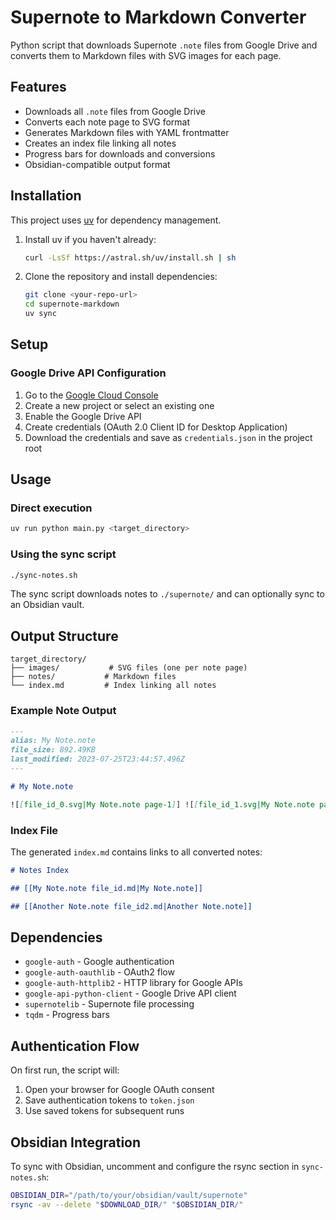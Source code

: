 # Supernote to Markdown Converter

Python script that downloads Supernote `.note` files from Google Drive and converts them to Markdown files with SVG images for each page.

## Features

- Downloads all `.note` files from Google Drive
- Converts each note page to SVG format
- Generates Markdown files with YAML frontmatter
- Creates an index file linking all notes
- Progress bars for downloads and conversions
- Obsidian-compatible output format

## Installation

This project uses [uv](https://docs.astral.sh/uv/) for dependency management.

1. Install uv if you haven't already:
   ```bash
   curl -LsSf https://astral.sh/uv/install.sh | sh
   ```

2. Clone the repository and install dependencies:
   ```bash
   git clone <your-repo-url>
   cd supernote-markdown
   uv sync
   ```

## Setup

### Google Drive API Configuration

1. Go to the [Google Cloud Console](https://console.cloud.google.com/)
2. Create a new project or select an existing one
3. Enable the Google Drive API
4. Create credentials (OAuth 2.0 Client ID for Desktop Application)
5. Download the credentials and save as `credentials.json` in the project root

## Usage

### Direct execution
```bash
uv run python main.py <target_directory>
```

### Using the sync script
```bash
./sync-notes.sh
```

The sync script downloads notes to `./supernote/` and can optionally sync to an Obsidian vault.

## Output Structure

```
target_directory/
├── images/           # SVG files (one per note page)
├── notes/           # Markdown files
└── index.md         # Index linking all notes
```

### Example Note Output

```markdown
---
alias: My Note.note
file_size: 892.49KB
last_modified: 2023-07-25T23:44:57.496Z
---

# My Note.note

![[file_id_0.svg|My Note.note page-1]] ![[file_id_1.svg|My Note.note page-2]]
```

### Index File

The generated `index.md` contains links to all converted notes:

```markdown
# Notes Index

## [[My Note.note file_id.md|My Note.note]]

## [[Another Note.note file_id2.md|Another Note.note]]
```

## Dependencies

- `google-auth` - Google authentication
- `google-auth-oauthlib` - OAuth2 flow
- `google-auth-httplib2` - HTTP library for Google APIs  
- `google-api-python-client` - Google Drive API client
- `supernotelib` - Supernote file processing
- `tqdm` - Progress bars

## Authentication Flow

On first run, the script will:
1. Open your browser for Google OAuth consent
2. Save authentication tokens to `token.json`
3. Use saved tokens for subsequent runs

## Obsidian Integration

To sync with Obsidian, uncomment and configure the rsync section in `sync-notes.sh`:

```bash
OBSIDIAN_DIR="/path/to/your/obsidian/vault/supernote"
rsync -av --delete "$DOWNLOAD_DIR/" "$OBSIDIAN_DIR/"
```
